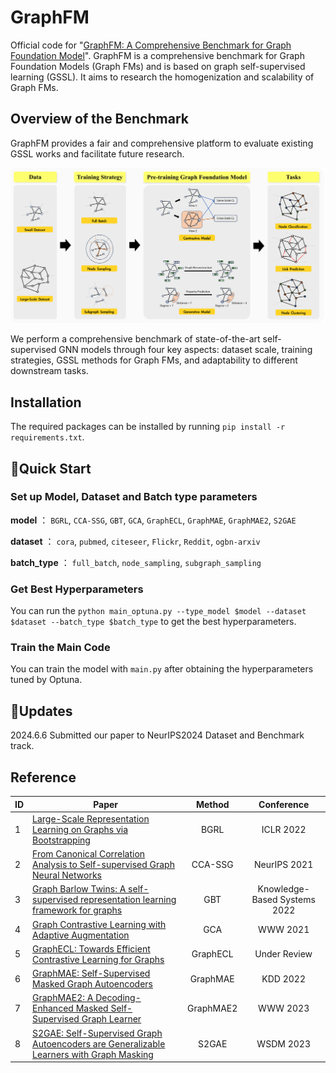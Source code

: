 # GraphFM
Official code for "[GraphFM: A Comprehensive Benchmark for Graph Foundation Model](https://arxiv.org/abs/2406.08310)". GraphFM is a comprehensive benchmark for Graph Foundation Models (Graph FMs) and is based on graph self-supervised learning (GSSL). It aims to research the homogenization and scalability of Graph FMs. 

## Overview of the Benchmark
GraphFM provides a fair and comprehensive platform to evaluate existing GSSL works and facilitate future research.

![architecture](https://github.com/NYUSHCS/GraphFM/blob/main/img/architecture.png)

We perform a comprehensive benchmark of state-of-the-art self-supervised GNN models through four key aspects: dataset scale, training strategies, GSSL methods for Graph FMs, and adaptability to different downstream tasks.

## Installation
The required packages can be installed by running `pip install -r requirements.txt`.

## 🚀Quick Start

### Set up Model, Dataset and Batch type parameters

**model** ： 
`BGRL`, `CCA-SSG`, `GBT`, `GCA`, `GraphECL`, `GraphMAE`, `GraphMAE2`, `S2GAE`

**dataset** ： 
`cora`, `pubmed`, `citeseer`, `Flickr`, `Reddit`, `ogbn-arxiv`

**batch_type** ：
`full_batch`, `node_sampling`, `subgraph_sampling`

### Get Best Hyperparameters
You can run the `python main_optuna.py --type_model $model --dataset $dataset --batch_type $batch_type` to get the best hyperparameters.

### Train the Main Code
You can train the model with `main.py` after obtaining the hyperparameters tuned by Optuna.

## 📱️Updates
2024.6.6 Submitted our paper to NeurIPS2024 Dataset and Benchmark track.

## Reference

| **ID** | **Paper** | **Method** | **Conference** |
|--------|---------|:----------:|:--------------:|
| 1      | [Large-Scale Representation Learning on Graphs via Bootstrapping](https://arxiv.org/abs/2102.06514)      |    BGRL     |   ICLR 2022    |
| 2      | [From Canonical Correlation Analysis to Self-supervised Graph Neural Networks](https://arxiv.org/abs/2106.12484) |    CCA-SSG     |   NeurIPS 2021    |
| 3      | [Graph Barlow Twins: A self-supervised representation learning framework for graphs](https://arxiv.org/abs/2106.02466)  |   GBT   |    Knowledge-Based Systems 2022    |
| 4      | [Graph Contrastive Learning with Adaptive Augmentation](https://arxiv.org/abs/2010.14945)  |    GCA    |  WWW 2021  |
| 5      | [GraphECL: Towards Efficient Contrastive Learning for Graphs](https://github.com/GraphECL/GraphECL)  |    GraphECL    | Under Review |
| 6      | [GraphMAE: Self-Supervised Masked Graph Autoencoders](https://arxiv.org/abs/2205.10803)  |  GraphMAE   |   KDD 2022    |
| 7      | [GraphMAE2: A Decoding-Enhanced Masked Self-Supervised Graph Learner](https://arxiv.org/abs/2304.04779)  |   GraphMAE2    |   WWW 2023    |
| 8      | [S2GAE: Self-Supervised Graph Autoencoders are Generalizable Learners with Graph Masking](https://dl.acm.org/doi/abs/10.1145/3539597.3570404) |   S2GAE    |    WSDM 2023    |
